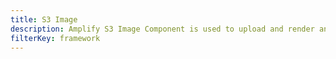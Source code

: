 ```yaml
---
title: S3 Image
description: Amplify S3 Image Component is used to upload and render an image from S3 bucket using an image key
filterKey: framework
---
```


<inline-fragment framework="react" src="~/ui/storage/fragments/web/s3-image.md"></inline-fragment>
<inline-fragment framework="angular" src="~/ui/storage/fragments/web/s3-image.md"></inline-fragment>
<inline-fragment framework="vue" src="~/ui/storage/fragments/web/s3-image.md"></inline-fragment>
<inline-fragment framework="ionic" src="~/ui/storage/fragments/web/s3-image.md"></inline-fragment>
<inline-fragment framework="react-native" src="~/ui/storage/fragments/react-native/s3-image.md"></inline-fragment>